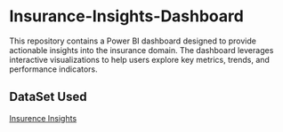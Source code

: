 # Insurance-Insights-Dashboard
This repository contains a Power BI dashboard designed to provide actionable insights into the insurance domain. The dashboard leverages interactive visualizations to help users explore key metrics, trends, and performance indicators.
## DataSet Used
<a href="https://github.com/Sumanth-b-s/Insurance-Insights-Dashboard/blob/main/insurance_data.csv"> Insurence Insights</a>
